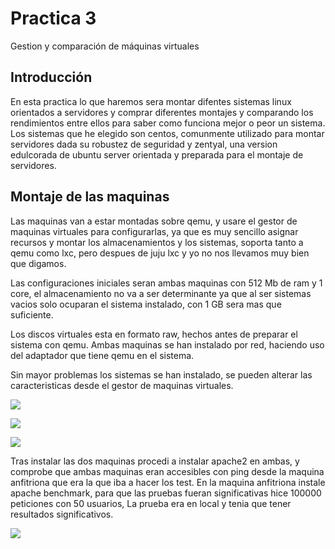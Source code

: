 # Practica 3
Gestion y comparación de máquinas virtuales

## Introducción
En esta practica lo que haremos sera montar difentes sistemas linux orientados a servidores y comprar diferentes montajes y comparando los rendimientos entre ellos para saber como funciona mejor o peor un sistema.
Los sistemas que he elegido son centos, comunmente utilizado para montar servidores dada su robustez de seguridad y zentyal, una version edulcorada de ubuntu server orientada y preparada para el montaje de servidores.

## Montaje de las maquinas
Las maquinas van a estar montadas sobre qemu, y usare el gestor de maquinas virtuales para configurarlas, ya que es muy sencillo asignar recursos y montar los almacenamientos y los sistemas, soporta tanto a qemu como lxc, pero despues de juju lxc y yo no nos llevamos muy bien que digamos.

Las configuraciones iniciales seran ambas maquinas con 512 Mb de ram y 1 core, el almacenamiento no va a ser determinante ya que al ser sistemas vacios solo ocuparan el sistema instalado, con 1 GB sera mas que suficiente.

Los discos virtuales esta en formato raw, hechos antes de preparar el sistema con qemu. Ambas maquinas se han instalado por red, haciendo uso del adaptador que tiene qemu en el sistema.

Sin mayor problemas los sistemas se han instalado, se pueden alterar las caracteristicas desde el gestor de maquinas virtuales.

![](https://raw.github.com/elmendacorp/Practica3IV/master/imagenes/instalandomaquinas.png)

![](https://raw.github.com/elmendacorp/Practica3IV/master/imagenes/maquinadebian.png)

![](https://raw.github.com/elmendacorp/Practica3IV/master/imagenes/maquina%20ubuntu.png)

Tras instalar las dos maquinas procedi a instalar apache2 en ambas, y comprobe que ambas maquinas eran accesibles con ping desde la maquina anfitriona que era la que iba a hacer los test.
 En la maquina anfitriona instale apache benchmark, para que las pruebas fueran significativas hice 100000 peticiones con 50 usuarios, La prueba era en local y tenia que tener resultados significativos.
 
 ![](https://raw.github.com/elmendacorp/Practica3IV/master/imagenes/comparativa.png)
